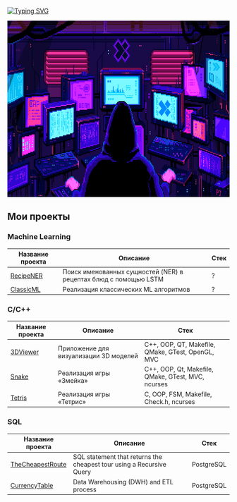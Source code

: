 [![Typing SVG](https://readme-typing-svg.demolab.com/?lines=Machine+Learning&vCenter=True&height=40&size=35&width=1000&center=True&color=FF69B4)](https://git.io/typing-svg)

<img src="it.gif" width="1010" height="400"/>

## Мои проекты

### Machine Learning
| Название проекта | Описание | Стек       |
|--------------|-------------|-------------|
| [RecipeNER](https://github.com/skytecat/RecipeNER)   | Поиск именованных сущностей (NER) в рецептах блюд с помощью LSTM  | ? |
| [ClassicML](https://github.com/skytecat/ClassicML)  | Реализация классических ML алгоритмов  | ?  |

### C/C++
| Название проекта | Описание | Стек       |
|--------------|-------------|-------------|
| [3DViewer](https://github.com/skytecat/3DViewer) | Приложение для визуализации 3D моделей | C++, OOP, QT, Makefile, QMake, GTest, OpenGL, MVC |
| [Snake](https://github.com/skytecat/Snake) | Реализация игры «Змейка» | C++, OOP, Qt, Makefile, QMake, GTest, MVC, ncurses |
| [Tetris](https://github.com/skytecat/Tetris) | Реализация игры «Тетрис» | C, OOP, FSM, Makefile, Check.h, ncurses |

### SQL
| Название проекта | Описание | Стек       |
|--------------|-------------|-------------|
| [TheCheapestRoute](https://github.com/skytecat/TheCheapestRoute) | SQL statement that returns the cheapest tour using a Recursive Query | PostgreSQL |
| [CurrencyTable](https://github.com/skytecat/CurrencyTable) | Data Warehousing (DWH) and ETL process | PostgreSQL |
